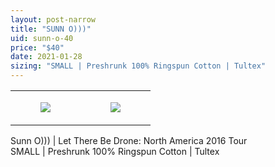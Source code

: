 ```yaml
---
layout: post-narrow
title: "SUNN O)))"
uid: sunn-o-40
price: "$40"
date: 2021-01-28
sizing: "SMALL | Preshrunk 100% Ringspun Cotton | Tultex"
---
```




<table style="width:100%;"><tr><td style="vertical-align:top;">
      <figure class="tmblr-full" data-orig-height="2048" data-orig-width="1365" data-orig-src="https://concertshirts.netlify.app/shirts/0315/0315-01.jpg"><img src="https://64.media.tumblr.com/51b19914e4c419fdef99ca41ac469d42/81c15e78d9060d7e-25/s540x810/5add7a92ddb374bc8026271ba1c47257495124cc.jpg" data-orig-height="2048" data-orig-width="1365" data-orig-src="https://concertshirts.netlify.app/shirts/0315/0315-01.jpg"/></figure></td>
    <td style="vertical-align:top;">
      <figure class="tmblr-full" data-orig-height="2048" data-orig-width="1365" data-orig-src="https://concertshirts.netlify.app/shirts/0315/0315-02.jpg"><img src="https://64.media.tumblr.com/8a6d4e5f6023c0af047b12776665c2c4/81c15e78d9060d7e-cd/s540x810/dd28f30f303455957e2e6255a259575b82547d6d.jpg" data-orig-height="2048" data-orig-width="1365" data-orig-src="https://concertshirts.netlify.app/shirts/0315/0315-02.jpg"/></figure></td>
  </tr></table><p>
  Sunn O))) | Let There Be Drone: North America 2016 Tour<br/>SMALL | Preshrunk 100% Ringspun Cotton | Tultex
</p>
